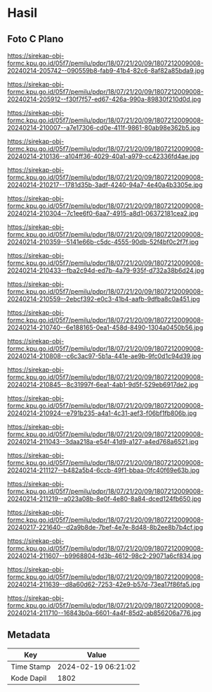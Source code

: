 # Hasil

## Foto C Plano

https://sirekap-obj-formc.kpu.go.id/05f7/pemilu/pdpr/18/07/21/20/09/1807212009008-20240214-205742--090559b8-fab9-41b4-82c6-8af82a85bda9.jpg

https://sirekap-obj-formc.kpu.go.id/05f7/pemilu/pdpr/18/07/21/20/09/1807212009008-20240214-205912--f30f7f57-ed67-426a-990a-89830f210d0d.jpg

https://sirekap-obj-formc.kpu.go.id/05f7/pemilu/pdpr/18/07/21/20/09/1807212009008-20240214-210007--a7e17306-cd0e-411f-9861-80ab98e362b5.jpg

https://sirekap-obj-formc.kpu.go.id/05f7/pemilu/pdpr/18/07/21/20/09/1807212009008-20240214-210136--a104ff36-4029-40a1-a979-cc42336fd4ae.jpg

https://sirekap-obj-formc.kpu.go.id/05f7/pemilu/pdpr/18/07/21/20/09/1807212009008-20240214-210217--1781d35b-3adf-4240-94a7-4e40a4b3305e.jpg

https://sirekap-obj-formc.kpu.go.id/05f7/pemilu/pdpr/18/07/21/20/09/1807212009008-20240214-210304--7c1ee6f0-6aa7-4915-a8d1-06372181cea2.jpg

https://sirekap-obj-formc.kpu.go.id/05f7/pemilu/pdpr/18/07/21/20/09/1807212009008-20240214-210359--5141e66b-c5dc-4555-90db-52f4bf0c2f7f.jpg

https://sirekap-obj-formc.kpu.go.id/05f7/pemilu/pdpr/18/07/21/20/09/1807212009008-20240214-210433--fba2c94d-ed7b-4a79-935f-d732a38b6d24.jpg

https://sirekap-obj-formc.kpu.go.id/05f7/pemilu/pdpr/18/07/21/20/09/1807212009008-20240214-210559--2ebcf392-e0c3-41b4-aafb-9dfba8c0a451.jpg

https://sirekap-obj-formc.kpu.go.id/05f7/pemilu/pdpr/18/07/21/20/09/1807212009008-20240214-210740--6e188165-0ea1-458d-8490-1304a0450b56.jpg

https://sirekap-obj-formc.kpu.go.id/05f7/pemilu/pdpr/18/07/21/20/09/1807212009008-20240214-210808--c6c3ac97-5b1a-441e-ae9b-9fc0d1c94d39.jpg

https://sirekap-obj-formc.kpu.go.id/05f7/pemilu/pdpr/18/07/21/20/09/1807212009008-20240214-210845--8c31997f-6ea1-4ab1-9d5f-529eb6917de2.jpg

https://sirekap-obj-formc.kpu.go.id/05f7/pemilu/pdpr/18/07/21/20/09/1807212009008-20240214-210924--e791b235-a4a1-4c31-aef3-f06bf1fb806b.jpg

https://sirekap-obj-formc.kpu.go.id/05f7/pemilu/pdpr/18/07/21/20/09/1807212009008-20240214-211043--3daa218a-e54f-41d9-a127-a4ed768a6521.jpg

https://sirekap-obj-formc.kpu.go.id/05f7/pemilu/pdpr/18/07/21/20/09/1807212009008-20240214-211127--b482a5b4-6ccb-49f1-bbaa-0fc40f69e63b.jpg

https://sirekap-obj-formc.kpu.go.id/05f7/pemilu/pdpr/18/07/21/20/09/1807212009008-20240214-211219--a023a08b-8e0f-4e80-8a84-dced124fb650.jpg

https://sirekap-obj-formc.kpu.go.id/05f7/pemilu/pdpr/18/07/21/20/09/1807212009008-20240217-221640--d2a9b8de-7bef-4e7e-8d48-8b2ee8b7b4cf.jpg

https://sirekap-obj-formc.kpu.go.id/05f7/pemilu/pdpr/18/07/21/20/09/1807212009008-20240214-211607--b9968804-fd3b-4612-98c2-29071a6cf834.jpg

https://sirekap-obj-formc.kpu.go.id/05f7/pemilu/pdpr/18/07/21/20/09/1807212009008-20240214-211639--d8a60d62-7253-42e9-b57d-73ea17f86fa5.jpg

https://sirekap-obj-formc.kpu.go.id/05f7/pemilu/pdpr/18/07/21/20/09/1807212009008-20240214-211710--16843b0a-6601-4a4f-85d2-ab856206a776.jpg


## Metadata

| Key        | Value               |
| ---------- | ------------------- |
| Time Stamp | 2024-02-19 06:21:02 |
| Kode Dapil | 1802                |



